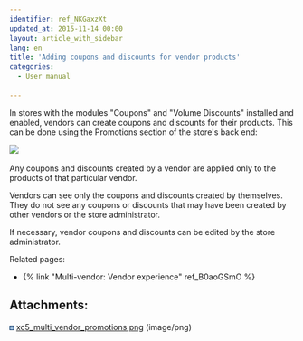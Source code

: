 ```yaml
---
identifier: ref_NKGaxzXt
updated_at: 2015-11-14 00:00
layout: article_with_sidebar
lang: en
title: 'Adding coupons and discounts for vendor products'
categories:
  - User manual

---
```



In stores with the modules "Coupons" and "Volume Discounts" installed and enabled, vendors can create coupons and discounts for their products. This can be done using the Promotions section of the store's back end:

![]({{site.baseurl}}/attachments/8751033/8719622.png?effects=drop-shadow)

Any coupons and discounts created by a vendor are applied only to the products of that particular vendor.

Vendors can see only the coupons and discounts created by themselves. They do not see any coupons or discounts that may have been created by other vendors or the store administrator.

If necessary, vendor coupons and discounts can be edited by the store administrator.

Related pages:

*   {% link "Multi-vendor: Vendor experience" ref_B0aoGSmO %}

## Attachments:

![](images/icons/bullet_blue.gif) [xc5_multi_vendor_promotions.png]({{site.baseurl}}/attachments/8751033/8719622.png) (image/png)